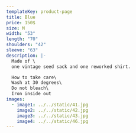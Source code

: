 ```yaml
---
templateKey: product-page
title: Blue
price: 150$
size: M
width: "53"
length: "70"
shoulders: "42"
sleeve: "63"
description: |-
  Made of \
  one vintage seed sack and one reworked shirt.

  How to take care\
  Wash at 30 degrees\
  Do not bleach\
  Iron inside out
images:
  - image1: ../../static/41.jpg
    image2: ../../static/42.jpg
    image3: ../../static/43.jpg
    image4: ../../static/46.jpg
---
```

